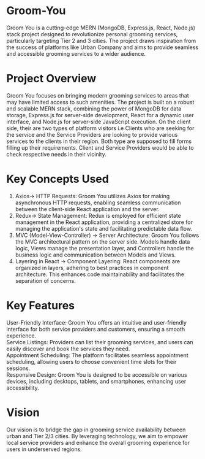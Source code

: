 # Groom-You
Groom You is a cutting-edge MERN (MongoDB, Express.js, React, Node.js) stack project designed to revolutionize personal grooming services, particularly targeting Tier 2 and 3 cities. The project draws inspiration from the success of platforms like Urban Company and aims to provide seamless and accessible grooming services to a wider audience.

# Project Overview
Groom You focuses on bringing modern grooming services to areas that may have limited access to such amenities. The project is built on a robust and scalable MERN stack, combining the power of MongoDB for data storage, Express.js for server-side development, React for a dynamic user interface, and Node.js for server-side JavaScript execution. On the client side, their are two types of platform visitors i.e Clients who are seeking for the service and the Service Providers are looking to provide various services to the clients in their region. Both type are supposed to fill forms filling up their requirements. Client and Service Providers would be able to check respective needs in their vicinity.

# Key Concepts Used
1. Axios-> HTTP Requests: Groom You utilizes Axios for making asynchronous HTTP requests, enabling seamless communication between the client-side React application and the server.<br/>
2. Redux-> State Management: Redux is employed for efficient state management in the React application, providing a centralized store for managing the application's state and facilitating predictable data flow.<br/>
3. MVC (Model-View-Controller) -> Server Architecture: Groom You follows the MVC architectural pattern on the server side. Models handle data logic, Views manage the presentation layer, and Controllers handle the business logic and communication between Models and Views.<br/>
4. Layering in React -> Component Layering: React components are organized in layers, adhering to best practices in component architecture. This enhances code maintainability and facilitates the separation of concerns.

# Key Features
User-Friendly Interface: Groom You offers an intuitive and user-friendly interface for both service providers and customers, ensuring a smooth experience.
<br/>
Service Listings: Providers can list their grooming services, and users can easily discover and book the services they need.
<br/>
Appointment Scheduling: The platform facilitates seamless appointment scheduling, allowing users to choose convenient time slots for their sessions.
<br/>
Responsive Design: Groom You is designed to be accessible on various devices, including desktops, tablets, and smartphones, enhancing user accessibility.

# Vision
Our vision is to bridge the gap in grooming service availability between urban and Tier 2/3 cities. By leveraging technology, we aim to empower local service providers and enhance the overall grooming experience for users in underserved regions.
